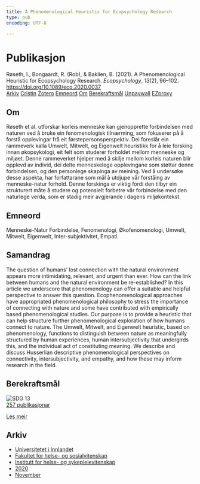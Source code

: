 ```yaml
---
title: A Phenomenological Heuristic for Ecopsychology Research
type: pub
encoding: UTF-8

---
```

<h1>Publikasjon</h1>
<article id="csl-bib-container-J2UPF378" class="csl-bib-container">
  <div class="csl-bib-body"> <div class="csl-entry">Røseth, I., Bongaardt, R. (Rob), &#38; Baklien, B. (2021). A Phenomenological Heuristic for Ecopsychology Research. <i>Ecopsychology</i>, <i>13</i>(2), 96–102. <a href="https://doi.org/10.1089/eco.2020.0037">https://doi.org/10.1089/eco.2020.0037</a></div> </div>
  <div class="csl-bib-buttons">
    <a href="#taxonomy-article-J2UPF378" alt="archive" class="csl-bib-button">Arkiv</a>
    <a href="https://app.cristin.no/results/show.jsf?id=1845494" alt="Cristin" class="csl-bib-button">Cristin</a>
    <a href="http://zotero.org/groups/5881554/items/J2UPF378" alt="Zotero" class="csl-bib-button">Zotero</a>
    <a href="#keywords-article-J2UPF378" alt="keywords" class="csl-bib-button">Emneord</a>
    <a href="#about-article-J2UPF378" alt="about_pub" class="csl-bib-button">Om</a>
    <a href="#sdg-article-J2UPF378" alt="sdg" class="csl-bib-button">Berekraftsmål</a>
    <a href="https://doi.org/10.1089/eco.2020.0037" alt="Unpaywall" class="csl-bib-button">Unpaywall</a>
    <a href="https://doi.org/10.1089/eco.2020.0037" alt="EZproxy" class="csl-bib-button">EZproxy</a>
  </div>
  <div id="csl-bib-meta-container-J2UPF378"></div>
</article>
<div id="csl-bib-meta-J2UPF378" class="csl-bib-meta">
  <article id="about-article-J2UPF378" class="about_pub-article">
    <h1>Om</h1>
    Røseth et al. utforskar korleis menneske kan gjenopprette forbindelsen med naturen ved å bruke ein fenomenologisk tilnærming, som fokuserer på å forstå opplevingar frå eit førstepersonsperspektiv. Dei foreslår ein rammeverk kalla Umwelt, Mitwelt, og Eigenwelt heuristikk for å leie forsking innan økopsykologi, eit felt som studerer forholdet mellom menneske og miljøet. Denne rammeverket hjelper med å skilje mellom korleis naturen blir opplevd av individ, dei delte menneskelege opplevingane som støttar denne forbindelsen, og den personlege skapinga av meining. Ved å undersøke desse aspekta, har forfattarane som mål å utdjupe vår forståing av menneske-natur forhold. Denne forskinga er viktig fordi den tilbyr ein strukturert måte å studere og potensielt forbetre vår forbindelse med den naturlege verda, som er stadig meir avgjerande i dagens miljøkontekst.
  </article>
  <article id="keywords-article-J2UPF378" class="keywords-article">
    <h1>Emneord</h1>
    Menneske-Natur Forbindelse, Fenomenologi, Økofenomenologi, Umwelt, Mitwelt, Eigenwelt, Inter-subjektivitet, Empati
  </article>
  <article id="abstract-article-J2UPF378" class="abstract-article">
    <h1>Samandrag</h1>
    The question of humans’ lost connection with the natural environment appears more intimidating, relevant, and urgent than ever. How can the link between humans and the natural environment be re-established? In this article we underscore that phenomenology can offer a suitable and helpful perspective to answer this question. Ecophenomenological approaches have appropriated phenomenological philosophy to stress the importance of connecting with nature 
and some have contributed with empirically based phenomenological studies. Our purpose is to provide a heuristic that can help structure further phenomenological exploration of how humans connect to nature. The Umwelt, Mitwelt, and Eigenwelt heuristic, based on phenomenology, functions to distinguish between nature as meaningfully structured by human experiences, human intersubjectivity that undergirds this, and the individual act of constituting 
meaning. We describe and discuss Husserlian descriptive phenomenological perspectives on connectivity, intersubjectivity, and empathy, and how these may inform research in the field.
  </article>
  <article id="sdg-article-J2UPF378" class="sdg-article">
    <h1>Berekraftsmål</h1>
    <div class="sdg-container"><div id="sdg13" class="sdg">
        <img src="{{< params subfolder >}}images/sdg/sdg13_nn.png" class="image" alt="SDG 13">
        <div class="sdg-overlay">
          <a href="/nn/archive/?key=?sdg=13#archive" class="sdg-publication-count"><span>257</span> publikasjonar</a>
          <p><a href="https://fn.no/om-fn/fns-baerekraftsmaal/stoppe-klimaendringene?lang=nno-NO" class="sdg-read-more">Les meir</a></p>
        </div>
      </div></div>
  </article>
  <article id="taxonomy-article-J2UPF378" class="taxonomy-article">
    <h1>Arkiv</h1>
    <ul>
      <li>
        <a href="/nn/archive/?key=3DCRN523">Universitetet i Innlandet</a>
      </li>
      <li>
        <a href="/nn/archive/?key=IDKFS3MX">Fakultet for helse- og sosialvitenskap</a>
      </li>
      <li>
        <a href="/nn/archive/?key=GTV4ECMZ">Institutt for helse- og sykepleievitenskap</a>
      </li>
      <li>
        <a href="/nn/archive/?key=LNJIKLR2">2020</a>
      </li>
      <li>
        <a href="/nn/archive/?key=R767SBHX">November</a>
      </li>
    </ul>
  </article>
</div>
